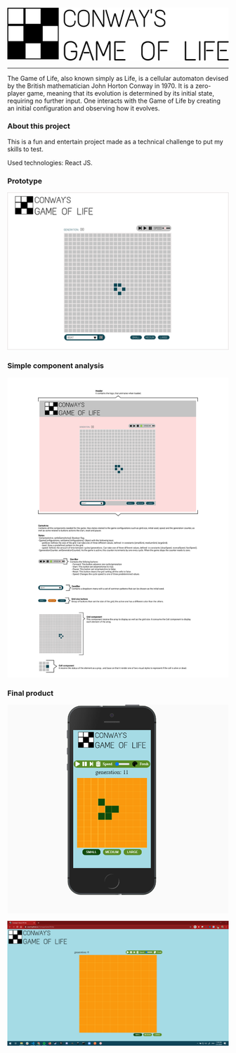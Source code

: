 ![alt text](https://raw.githubusercontent.com/AryMF/ConwaysGameOfLife/master/src/assets/LogoComplete.png "Logo")

---

The Game of Life, also known simply as Life, is a cellular automaton devised by the British mathematician John Horton Conway in 1970. It is a zero-player game, meaning that its evolution is determined by its initial state, requiring no further input. One interacts with the Game of Life by creating an initial configuration and observing how it evolves.


### About this project

This is a fun and entertain project made as a technical challenge to put my skills to test.

Used technologies: React JS.

### Prototype
![alt text](https://raw.githubusercontent.com/AryMF/ConwaysGameOfLife/master/src/assets/readme_IMG/GameOfLife_prototype.png "Prototype")

### Simple component analysis
![alt text](https://raw.githubusercontent.com/AryMF/ConwaysGameOfLife/master/src/assets/readme_IMG/ComponentAnalysis.png "Component Analysis")

### Final product
![alt text](https://raw.githubusercontent.com/AryMF/ConwaysGameOfLife/master/src/assets/readme_IMG/FinalMobileVer.PNG "Mobile version")

![alt text](https://raw.githubusercontent.com/AryMF/ConwaysGameOfLife/master/src/assets/readme_IMG/FinalDesktopVer.PNG "Mobile version")

